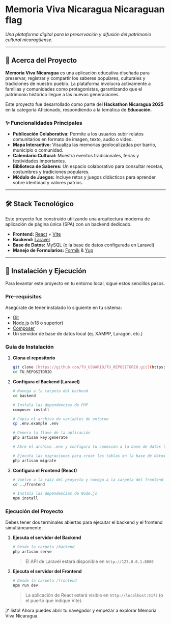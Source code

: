 # Memoria Viva Nicaragua  Nicaraguan flag

*Una plataforma digital para la preservación y difusión del patrimonio cultural nicaragüense.*

---

## 🎯 Acerca del Proyecto

**Memoria Viva Nicaragua** es una aplicación educativa diseñada para preservar, registrar y compartir los saberes populares, culturales y tradiciones de nuestro pueblo. La plataforma involucra activamente a familias y comunidades como protagonistas, garantizando que el patrimonio histórico llegue a las nuevas generaciones.

Este proyecto fue desarrollado como parte del **Hackathon Nicaragua 2025** en la categoría Aficionado, respondiendo a la temática de **Educación**.

### ✨ Funcionalidades Principales

* **Publicación Colaborativa:** Permite a los usuarios subir relatos comunitarios en formato de imagen, texto, audio o video.
* **Mapa Interactivo:** Visualiza las memorias geolocalizadas por barrio, municipio o comunidad.
* **Calendario Cultural:** Muestra eventos tradicionales, ferias y festividades importantes.
* **Biblioteca de Saberes:** Un espacio colaborativo para consultar recetas, costumbres y tradiciones populares.
* **Módulo de Juegos:** Incluye retos y juegos didácticos para aprender sobre identidad y valores patrios.

---

## 🛠️ Stack Tecnológico

Este proyecto fue construido utilizando una arquitectura moderna de aplicación de página única (SPA) con un backend dedicado.

* **Frontend:** [React](https://reactjs.org/) + [Vite](https://vitejs.dev/)
* **Backend:** [Laravel](https://laravel.com/)
* **Base de Datos:** MySQL (o la base de datos configurada en Laravel)
* **Manejo de Formularios:** [Formik](https://formik.org/) & [Yup](https://github.com/jquense/yup)

---

## 🚀 Instalación y Ejecución

Para levantar este proyecto en tu entorno local, sigue estos sencillos pasos.

### Pre-requisitos

Asegúrate de tener instalado lo siguiente en tu sistema:
* [Git](https://git-scm.com/)
* [Node.js](https://nodejs.org/en/) (v18 o superior)
* [Composer](https://getcomposer.org/)
* Un servidor de base de datos local (ej. XAMPP, Laragon, etc.)

### Guía de Instalación

1.  **Clona el repositorio**
    ```bash
    git clone [https://github.com/TU_USUARIO/TU_REPOSITORIO.git](https://github.com/TU_USUARIO/TU_REPOSITORIO.git)
    cd TU_REPOSITORIO
    ```

2.  **Configura el Backend (Laravel)**
    ```bash
    # Navega a la carpeta del backend
    cd backend

    # Instala las dependencias de PHP
    composer install

    # Copia el archivo de variables de entorno
    cp .env.example .env

    # Genera la llave de la aplicación
    php artisan key:generate

    # Abre el archivo .env y configura tu conexión a la base de datos (DB_DATABASE, DB_USERNAME, DB_PASSWORD)

    # Ejecuta las migraciones para crear las tablas en la base de datos
    php artisan migrate
    ```

3.  **Configura el Frontend (React)**
    ```bash
    # Vuelve a la raíz del proyecto y navega a la carpeta del frontend
    cd ../frontend

    # Instala las dependencias de Node.js
    npm install
    ```

### Ejecución del Proyecto

Debes tener dos terminales abiertas para ejecutar el backend y el frontend simultáneamente.

1.  **Ejecuta el servidor del Backend**
    ```bash
    # Desde la carpeta /backend
    php artisan serve
    ```
    > El API de Laravel estará disponible en `http://127.0.0.1:8000`

2.  **Ejecuta el servidor del Frontend**
    ```bash
    # Desde la carpeta /frontend
    npm run dev
    ```
    > La aplicación de React estará visible en `http://localhost:5173` (o el puerto que indique Vite).

¡Y listo! Ahora puedes abrir tu navegador y empezar a explorar Memoria Viva Nicaragua.